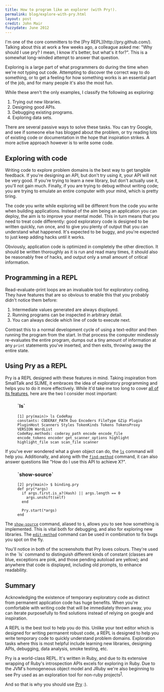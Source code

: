 ```yaml
---
title: How to program like an explorer (with Pry!).
permalink: blog/explore-with-pry.html
layout: post
credit: John Mair
fuzzydate: June 2012
---
```


<aside>I'm one of the core committers to the [Pry REPL](http://pry.github.com/). Talking about this at
work a few weeks ago, a colleague asked me: "Why should I use pry? I mean, I
know it's better, but what's it for?". This is a somewhat long-winded attempt to
answer that question.</aside>

Exploring is a large part of what programmers do during the time when we're not
typing out code. Attempting to discover the correct way to do something, or to
get a feeling for how something works is an essential part of the job, and for
many people it's also the most fun.

While these aren't the only examples, I classify the following as exploring:

1. Trying out new libraries.
2. Designing good APIs.
3. Debugging existing programs.
4. Exploring data sets.

There are several passive ways to solve these tasks. You can try Google, and see
if someone else has blogged about the problem, or try reading lots of existing
code or documentation in the hope that inspiration strikes. A more active
approach however is to write some code.

Exploring with code
-------------------

Writing code to explore problem domains is the best way to get tangible
feedback. If you're designing an API, but don't try using it, your API will not
be very good. If you're trying to learn a new library, but don't actually use
it, you'll not gain much. Finally, if you are trying to debug without writing
code; you are trying to emulate an entire computer with your mind, which is
pretty tiring.

The code you write while exploring will be different from the code you write
when building applications. Instead of the aim being an application you can
deploy, the aim is to improve your mental model. This in turn means that you
need to treat code differently: good exploratory code is designed to be written
quickly, run once, and to give you plenty of output that you can understand what
happened. It's expected to be buggy, and you're expected to just keep adding
hacks until it works.

<aside>Obviously, application code is optimized in completely the other
direction. It should be written thoroughly as it is run and read many times, it
should also be reasonably free of hacks, and output only a small amount of
critical information.</aside>

Programming in a REPL
---------------------

Read-evaluate-print loops are an invaluable tool for exploratory coding. They
have features that are so obvious to enable this that you probably didn't notice
them before:

1. Intermediate values generated are always displayed.
2. Running programs can be inspected in arbitrary detail.
3. You can always decide which line of code to execute next.

Contrast this to a normal development cycle of using a text-editor and then
running the program from the start. In that process the computer mindlessly
re-evaluates the entire program, dumps out a tiny amount of information at any
`print` statements you've inserted, and then exits, throwing away the entire
state.

Using Pry as a REPL
-------------------

Pry is a REPL designed with these features in mind. Taking inspiration from SmallTalk and
SLIME, it embraces the idea of exploratory programming and helps you to do it more
effectively. While it'd take me too long to cover [all of its
features](https://github.com/pry/pry/wiki), here are the two I consider most important:

<figure><h3>`ls`</h3>

<div class="highlight"><pre style="white-space: normal;"><code clas="ruby" style="white-space: normal">
[1] pry(main)&gt; ls <span class="bold"><span class="f4 underline">CodeRay</span></span>
<br/><span class="bold">constants</span>: CODERAY_PATH  <span class="f3">Duo</span>  <span class="f4">Encoders</span>  <span class="f3">FileType</span>  <span class="f3">GZip</span>  <span class="f4">Plugin</span>  <span class="f4">PluginHost</span>  <span class="f4">Scanners</span>  <span class="f3">Styles</span>  <span class="f3">TokenKinds</span>  <span class="f4">Tokens</span>  <span class="f4">TokensProxy</span>  VERSION  <span class="f4">WordList</span>
<br/><span class="bold">CodeRay.methods</span>: coderay_path  encode  encode_file  encode_tokens  encoder  get_scanner_options  highlight  highlight_file  scan  scan_file  scanner
</code></pre></div>
</figure>

If you've ever wondered what a given object can do, the
[`ls`](https://github.com/pry/pry/wiki/State-navigation#wiki-Ls) command will
help you. Additionally, and along with the
[`find-method`](https://github.com/pry/pry/wiki/State-navigation#wiki-Find_method)
command, it can also answer questions like "How do I use this API to achieve X?".

<figure><h3>`show-source`</h3>

<div class="highlight"><pre style="white-space: normal;"><code clas="ruby" style="white-space: normal">
[2] pry(main)&gt; $ binding.pry
<br/><span class="bold"><span class="f1">def</span></span> <span class="bold"><span class="f4">pry</span></span>(*args)
<br/>&nbsp;&nbsp;<span class="bold"><span class="f1">if</span></span> args.first.is_a?(<span class="bold"><span class="f4"><span class="underline">Hash</span></span></span>) || args.length == <span class="bold"><span class="f4">0</span></span>
<br/>&nbsp;&nbsp;&nbsp;&nbsp;args.unshift(<span class="bold"><span class="f6">self</span></span>)
<br/>&nbsp;&nbsp;<span class="bold"><span class="f1">end</span></span>
<br/>
<br/>&nbsp;&nbsp;<span class="bold"><span class="f4"><span class="underline">Pry</span></span></span>.start(*args)
<br/><span class="bold"><span class="f1">end</span></span>
</code></pre></div>
</figure>

The
[`show-source`](https://github.com/pry/pry/wiki/Source-browsing#wiki-Show_method)
command, aliased to `$`, allows you to see how something is implemented. This is
vital both for debugging, and also for exploring new libraries. The
[`edit-method`](https://github.com/pry/pry/wiki/Editor-integration#wiki-Edit_method)
command can be used in combination to fix bugs you spot on the fly.

<aside>You'll notice in both of the screenshots that Pry loves colours. They're
used in the `ls` command to distinguish different kinds of constant (classes are
blue, exceptions are pink, and those pending autoload are yellow); and anywhere that
code is displayed, including old prompts, to enhance readability.</aside>

Summary
-------

Acknowledging the existence of temporary exploratory code as distinct from
permanent application code has huge benefits. When you're comfortable with
writing code that will be immediately thrown away, you can iterate purposefully
to find solutions instead of relying on google and inspiration.

A REPL is the best tool to help you do this. Unlike your text editor which is
designed for writing permanent robust code, a REPL is designed to help you write
temporary code to quickly understand problem domains. Exploration tasks where
this is most helpful include learning new libraries, designing APIs, debugging,
data analysis, smoke testing, etc.

Pry is a world-class REPL. It's written in Ruby, and due to its extensive
wrapping of Ruby's introspection APIs excels for exploring in Ruby. Due to the
JVM's homogeneous object model and JRuby we're also beginning to see Pry used
as an exploration tool for non-ruby
projects<sup>[1](https://wiki.jenkins-ci.org/display/JENKINS/Pry+Plugin)</sup>.

And so that is why you should use [Pry](http://pry.github.com) :).
